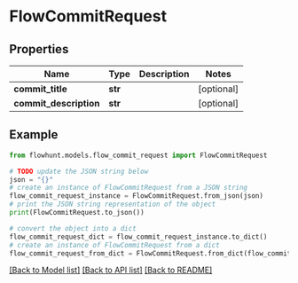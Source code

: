 # FlowCommitRequest


## Properties

Name | Type | Description | Notes
------------ | ------------- | ------------- | -------------
**commit_title** | **str** |  | [optional] 
**commit_description** | **str** |  | [optional] 

## Example

```python
from flowhunt.models.flow_commit_request import FlowCommitRequest

# TODO update the JSON string below
json = "{}"
# create an instance of FlowCommitRequest from a JSON string
flow_commit_request_instance = FlowCommitRequest.from_json(json)
# print the JSON string representation of the object
print(FlowCommitRequest.to_json())

# convert the object into a dict
flow_commit_request_dict = flow_commit_request_instance.to_dict()
# create an instance of FlowCommitRequest from a dict
flow_commit_request_from_dict = FlowCommitRequest.from_dict(flow_commit_request_dict)
```
[[Back to Model list]](../README.md#documentation-for-models) [[Back to API list]](../README.md#documentation-for-api-endpoints) [[Back to README]](../README.md)


